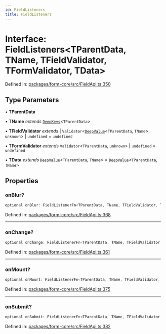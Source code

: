 ```yaml
---
id: FieldListeners
title: FieldListeners
---
```


# Interface: FieldListeners\<TParentData, TName, TFieldValidator, TFormValidator, TData\>

Defined in: [packages/form-core/src/FieldApi.ts:350](https://github.com/TanStack/form/blob/main/packages/form-core/src/FieldApi.ts#L350)

## Type Parameters

• **TParentData**

• **TName** *extends* [`DeepKeys`](../type-aliases/deepkeys.md)\<`TParentData`\>

• **TFieldValidator** *extends* 
  \| `Validator`\<[`DeepValue`](../type-aliases/deepvalue.md)\<`TParentData`, `TName`\>, `unknown`\>
  \| `undefined` = `undefined`

• **TFormValidator** *extends* `Validator`\<`TParentData`, `unknown`\> \| `undefined` = `undefined`

• **TData** *extends* [`DeepValue`](../type-aliases/deepvalue.md)\<`TParentData`, `TName`\> = [`DeepValue`](../type-aliases/deepvalue.md)\<`TParentData`, `TName`\>

## Properties

### onBlur?

```ts
optional onBlur: FieldListenerFn<TParentData, TName, TFieldValidator, TFormValidator, TData>;
```

Defined in: [packages/form-core/src/FieldApi.ts:368](https://github.com/TanStack/form/blob/main/packages/form-core/src/FieldApi.ts#L368)

***

### onChange?

```ts
optional onChange: FieldListenerFn<TParentData, TName, TFieldValidator, TFormValidator, TData>;
```

Defined in: [packages/form-core/src/FieldApi.ts:361](https://github.com/TanStack/form/blob/main/packages/form-core/src/FieldApi.ts#L361)

***

### onMount?

```ts
optional onMount: FieldListenerFn<TParentData, TName, TFieldValidator, TFormValidator, TData>;
```

Defined in: [packages/form-core/src/FieldApi.ts:375](https://github.com/TanStack/form/blob/main/packages/form-core/src/FieldApi.ts#L375)

***

### onSubmit?

```ts
optional onSubmit: FieldListenerFn<TParentData, TName, TFieldValidator, TFormValidator, TData>;
```

Defined in: [packages/form-core/src/FieldApi.ts:382](https://github.com/TanStack/form/blob/main/packages/form-core/src/FieldApi.ts#L382)
